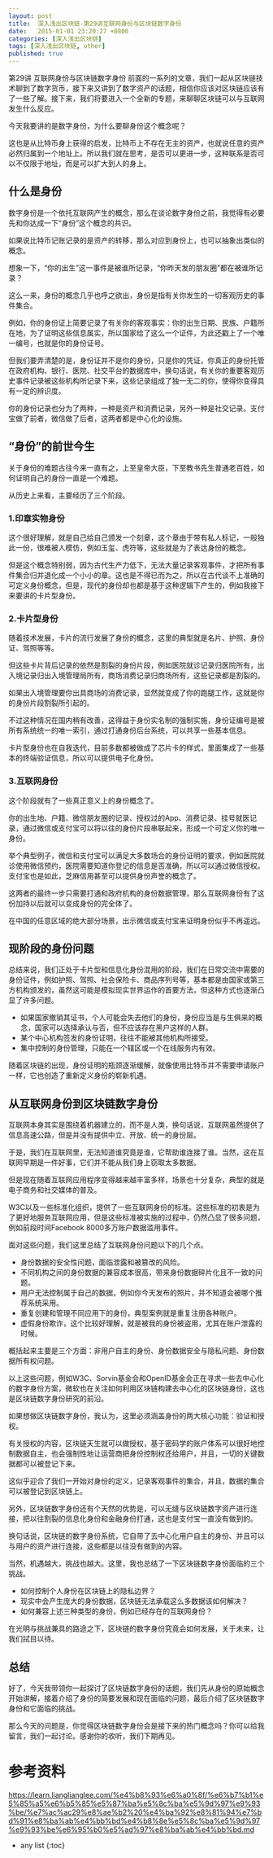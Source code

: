 ```yaml
---
layout: post
title:  深入浅出区块链-第29讲互联网身份与区块链数字身份
date:   2015-01-01 23:20:27 +0800
categories: [深入浅出区块链]
tags: [深入浅出区块链, other]
published: true
---
```




第29讲 互联网身份与区块链数字身份
前面的一系列的文章，我们一起从区块链技术聊到了数字货币，接下来又讲到了数字资产的话题，相信你应该对区块链应该有了一些了解。接下来，我们将要进入一个全新的专题，来聊聊区块链可以与互联网发生什么反应。

今天我要讲的是数字身份，为什么要聊身份这个概念呢？

这也是从比特币身上获得的启发，比特币上不存在无主的资产，也就说任意的资产必然归属到一个地址上。所以我们就在思考，是否可以更进一步，这种联系是否可以不仅限于地址，而是可以扩大到人的身上。

## 什么是身份

数字身份是一个依托互联网产生的概念，那么在谈论数字身份之前，我觉得有必要先和你达成一下“身份”这个概念的共识。

如果说比特币记账记录的是资产的转移，那么对应到身份上，也可以抽象出类似的概念。

想象一下，“你的出生”这一事件是被谁所记录，“你昨天发的朋友圈”都在被谁所记录？

这么一来，身份的概念几乎也呼之欲出，身份是指有关你发生的一切客观历史的事件集合。

例如，你的身份证上简要记录了有关你的客观事实：你的出生日期、民族、户籍所在地，为了证明这些信息属实，所以国家给了这么一个证件，为此还戳上了一个唯一编号，也就是你的身份证号。

但我们要弄清楚的是，身份证并不是你的身份，只是你的凭证，你真正的身份托管在政府机构、银行、医院、社交平台的数据库中，换句话说，有关你的重要客观历史事件记录被这些机构所记录下来，这些记录组成了独一无二的你，使得你变得具有一定的辨识度。

你的身份记录也分为了两种，一种是资产和消费记录，另外一种是社交记录。支付宝做了前者，微信做了后者，这两者都是中心化的设施。

## “身份”的前世今生

关于身份的难题古往今来一直有之，上至皇帝大臣，下至教书先生普通老百姓，如何证明自己的身份一直是一个难题。

从历史上来看，主要经历了三个阶段。

### 1.印章实物身份

这个很好理解，就是自己给自己颁发一个刻章，这个章由于带有私人标记，一般独此一份，很难被人模仿，例如玉玺、虎符等，这些就是为了表达身份的概念。

但是这个概念特别弱，因为古代生产力低下，无法大量记录客观事件，才把所有事件集合归并退化成一个小小的章。这也是不得已而为之，所以在古代谈不上准确的可定义身份概念，但是，现代的身份却也都是基于这种逻辑下产生的，例如我接下来要讲的卡片型身份。

### 2.卡片型身份

随着技术发展，卡片的流行发展了身份的概念，这里的典型就是名片、护照、身份证、驾照等等。

但这些卡片背后记录的依然是割裂的身份片段，例如医院就诊记录归医院所有，出入境记录归出入境管理局所有，商场消费记录归商场所有，这些记录都是割裂的。

如果出入境管理要你出具商场的消费记录，显然就变成了你的跑腿工作，这就是你的身份片段割裂所引起的。

不过这种情况在国内稍有改善，这得益于身份实名制的强制实施，身份证编号是被所有系统统一的唯一索引，通过打通身份后台系统，可以共享一些基本信息。

卡片型身份也在自我迭代，目前多数都被做成了芯片卡的样式，里面集成了一些基本的终端验证信息，所以可以提供电子化身份。

### 3.互联网身份

这个阶段就有了一些真正意义上的身份概念了。

你的出生地、户籍、微信朋友圈的记录、授权过的App、消费记录、挂号就医记录，通过微信或支付宝可以将以往的身份片段串联起来，形成一个可定义你的唯一身份。

举个典型例子，微信和支付宝可以满足大多数场合的身份证明的要求，例如医院就诊使用微信预约，医院需要知道你登记的信息是否准确，所以可以通过微信授权。支付宝也是如此，芝麻信用甚至可以提供身份声誉的概念了。

这两者的最终一步只需要打通和政府机构的身份数据管理，那么互联网身份有了这份加持以后就可以变成身份的完全体了。

在中国的任意区域的绝大部分场景，出示微信或支付宝来证明身份似乎不再遥远。

## 现阶段的身份问题

总结来说，我们正处于卡片型和信息化身份混用的阶段，我们在日常交流中需要的身份证件，例如护照、驾照、社会保险卡、商品序列号等，基本都是由国家或第三方机构颁发的，虽然这可能是模拟现实世界运作的首要方法，但这种方式也逐渐凸显了许多问题。

* 如果国家撤销其证书，个人可能会失去他们的身份，身份应当是与生俱来的概念，国家可以选择承认与否，但不应该存在黑户这样的人群。
* 某个中心机构签发的身份证明，往往不能被其他机构所接受。
* 集中控制的身份管理，只能在一个辖区或一个在线服务内有效。

随着区块链的出现，身份证明的瓶颈逐渐缓解，就像使用比特币并不需要申请账户一样，它也创造了重新定义身份的崭新机遇。

## 从互联网身份到区块链数字身份

互联网本身其实是围绕着机器建立的，而不是人类，换句话说，互联网虽然提供了信息高速公路，但是并没有提供中立、开放、统一的身份层。

于是，我们在互联网里，无法知道谁究竟是谁，它帮助谁连接了谁。当然，这在互联网早期是一件好事，它们并不能从我们身上窃取太多数据。

但是现在随着互联网应用程序变得越来越丰富多样，场景也十分复杂，典型的就是电子商务和社交媒体的普及。

W3C以及一些标准化组织，提供了一些互联网身份的标准。这些标准的初衷是为了更好地服务互联网应用，但是这些标准被实施的过程中，仍然凸显了很多问题，例如前段时间Facebook 8000多万账户数据滥用事件。

面对这些问题，我们这里总结了互联网身份问题以下的几个点。

* 身份数据的安全性问题，面临泄露和被篡改的风险。
* 不同机构之间的身份数据的兼容成本很高，带来身份数据碎片化且不一致的问题。
* 用户无法控制属于自己的数据，例如你今天发布的照片，并不知道会被哪个推荐系统采用。
* 重复创建和管理不同应用下的身份，典型案例就是重复注册各种账户。
* 虚假身份欺诈，这个比较好理解，就是被我的身份被盗用，尤其在账户泄露的时候。

概括起来主要是三个方面：非用户自主的身份、身份数据安全与隐私问题、身份数据所有权问题。

以上这些问题，例如W3C、Sorvin基金会和OpenID基金会正在寻求一些去中心化的数字身份方案，微软也在关注如何利用区块链构建去中心化的区块链身份，这也是区块链数字身份研究的前沿。

如果想做区块链数字身份，我认为，这里必须涵盖身份的两大核心功能：验证和授权。

有关授权的内容，区块链天生就可以做授权，基于密码学的账户体系可以很好地控制数据自主，也会强制性地让运营商把身份控制权还给用户，并且，一切的关键数据都可以被登记下来。

这似乎迎合了我们一开始对身份的定义，记录客观事件的集合，并且，数据的集合可以被登记到区块链上。

另外，区块链数字身份还有个天然的优势是，可以无缝与区块链数字资产进行连接，把以往割裂的信息化身份和金融身份打通，这也是支付宝一直没有做到的。

换句话说，区块链的数字身份系统，它自带了去中心化用户自主的身份、并且可以与用户的资产进行连接，这些都是以往没有做到的内容。

当然，机遇越大，挑战也越大。这里，我也总结了一下区块链数字身份面临的三个挑战。

* 如何控制个人身份在区块链上的隐私边界？
* 现实中会产生庞大的身份数据，区块链无法承载这么多数据该如何解决？
* 如何兼容上述三种类型的身份，例如已经存在的互联网身份？

在光明与挑战兼具的路途之下，区块链的数字身份究竟会如何发展，关于未来，让我们拭目以待。

## 总结

好了，今天我带领你一起探讨了区块链数字身份的话题，我们先从身份的原始概念开始讲解，接着介绍了身份的简要发展和现在面临的问题，最后介绍了区块链数字身份和它面临的挑战。

那么今天的问题是，你觉得区块链数字身份会是接下来的热门概念吗？你可以给我留言，我们一起讨论。感谢你的收听，我们下期再见。




# 参考资料

https://learn.lianglianglee.com/%e4%b8%93%e6%a0%8f/%e6%b7%b1%e5%85%a5%e6%b5%85%e5%87%ba%e5%8c%ba%e5%9d%97%e9%93%be/%e7%ac%ac29%e8%ae%b2%20%e4%ba%92%e8%81%94%e7%bd%91%e8%ba%ab%e4%bb%bd%e4%b8%8e%e5%8c%ba%e5%9d%97%e9%93%be%e6%95%b0%e5%ad%97%e8%ba%ab%e4%bb%bd.md

* any list
{:toc}
